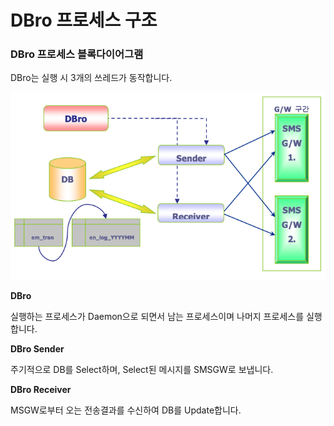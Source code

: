 # DBro 프로세스 구조

### DBro 프로세스 블록다이어그램

DBro는 실행 시 3개의 쓰레드가 동작합니다.

![](<../.gitbook/assets/image (5).png>)

**DBro**

실행하는 프로세스가 Daemon으로 되면서 남는 프로세스이며 나머지 프로세스를 실행합니다.

**DBro Sender**

주기적으로 DB를 Select하며, Select된 메시지를 SMSGW로 보냅니다.

**DBro Receiver**

MSGW로부터 오는 전송결과를 수신하여 DB를 Update합니다.

